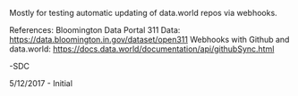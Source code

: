 Mostly for testing automatic updating of data.world repos via webhooks.

References:
Bloomington Data Portal 311 Data: https://data.bloomington.in.gov/dataset/open311
Webhooks with Github and data.world: https://docs.data.world/documentation/api/githubSync.html


-SDC

5/12/2017 - Initial
